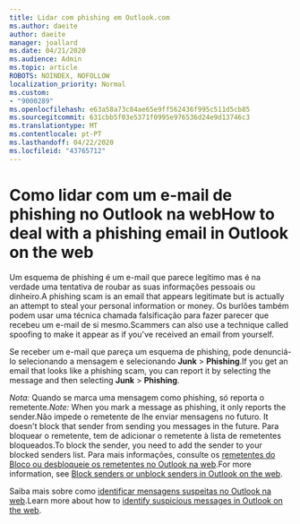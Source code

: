 ```yaml
---
title: Lidar com phishing em Outlook.com
ms.author: daeite
author: daeite
manager: joallard
ms.date: 04/21/2020
ms.audience: Admin
ms.topic: article
ROBOTS: NOINDEX, NOFOLLOW
localization_priority: Normal
ms.custom:
- "9000289"
ms.openlocfilehash: e63a58a73c84ae65e9ff562436f995c511d5cb85
ms.sourcegitcommit: 631cbb5f03e5371f0995e976536d24e9d13746c3
ms.translationtype: MT
ms.contentlocale: pt-PT
ms.lasthandoff: 04/22/2020
ms.locfileid: "43765712"
---
```

# <a name="how-to-deal-with-a-phishing-email-in-outlook-on-the-web"></a><span data-ttu-id="03518-102">Como lidar com um e-mail de phishing no Outlook na web</span><span class="sxs-lookup"><span data-stu-id="03518-102">How to deal with a phishing email in Outlook on the web</span></span>

<span data-ttu-id="03518-103">Um esquema de phishing é um e-mail que parece legítimo mas é na verdade uma tentativa de roubar as suas informações pessoais ou dinheiro.</span><span class="sxs-lookup"><span data-stu-id="03518-103">A phishing scam is an email that appears legitimate but is actually an attempt to steal your personal information or money.</span></span> <span data-ttu-id="03518-104">Os burlões também podem usar uma técnica chamada falsificação para fazer parecer que recebeu um e-mail de si mesmo.</span><span class="sxs-lookup"><span data-stu-id="03518-104">Scammers can also use a technique called spoofing to make it appear as if you've received an email from yourself.</span></span>

<span data-ttu-id="03518-105">Se receber um e-mail que pareça um esquema de phishing, pode denunciá-lo selecionando a mensagem e selecionando **Junk** > **Phishing**.</span><span class="sxs-lookup"><span data-stu-id="03518-105">If you get an email that looks like a phishing scam, you can report it by selecting the message and then selecting **Junk** > **Phishing**.</span></span>

<span data-ttu-id="03518-106">*Nota:* Quando se marca uma mensagem como phishing, só reporta o remetente.</span><span class="sxs-lookup"><span data-stu-id="03518-106">*Note:* When you mark a message as phishing, it only reports the sender.</span></span><span data-ttu-id="03518-107">Não impede o remetente de lhe enviar mensagens no futuro.</span><span class="sxs-lookup"><span data-stu-id="03518-107"> It doesn't block that sender from sending you messages in the future.</span></span> <span data-ttu-id="03518-108">Para bloquear o remetente, tem de adicionar o remetente à lista de remetentes bloqueados.</span><span class="sxs-lookup"><span data-stu-id="03518-108">To block the sender, you need to add the sender to your blocked senders list.</span></span> <span data-ttu-id="03518-109">Para mais informações, consulte os [remetentes do Bloco ou desbloqueie os remetentes no Outlook na web](https://support.office.com/article/9bf812d4-6995-4d19-901a-76d6e26939b0).</span><span class="sxs-lookup"><span data-stu-id="03518-109">For more information, see [Block senders or unblock senders in Outlook on the web](https://support.office.com/article/9bf812d4-6995-4d19-901a-76d6e26939b0).</span></span>

<span data-ttu-id="03518-110">Saiba mais sobre como [identificar mensagens suspeitas no Outlook na web](https://support.office.com/article/3d44102b-6ce3-4f7c-a359-b623bec82206).</span><span class="sxs-lookup"><span data-stu-id="03518-110">Learn more about how to [identify suspicious messages in Outlook on the web](https://support.office.com/article/3d44102b-6ce3-4f7c-a359-b623bec82206).</span></span>